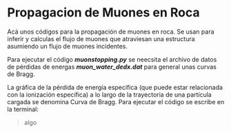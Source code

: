 # Propagacion de Muones en Roca
Acá unos códigos para la propagación de muones en roca. Se usan para inferir y calculas el flujo de muones que atraviesan una estructura asumiendo un flujo de muones incidentes.

Para ejecutar el código **_muonstopping.py_** se neecsita el archivo de datos de pérdidas de energas **_muon_water_dedx.dat_** para general unas curvas de Bragg. 

La gráfica de la pérdida de energía específica (que puede estar relacionada con la ionización específica) a lo largo de la trayectoria de una partícula cargada se denomina Curva de Bragg. Para ejecutar el código se escribe en la terminal:

> algo

